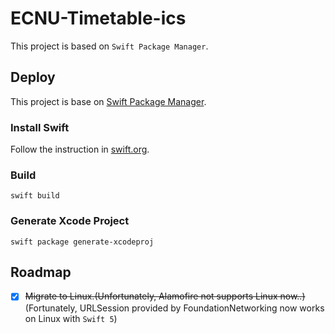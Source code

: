 # ECNU-Timetable-ics

This project is based on `Swift Package Manager`.

## Deploy

This project is base on [Swift Package Manager](https://swift.org/package-manager/).

### Install Swift

Follow the instruction in [swift.org](https://swift.org/getting-started/).

### Build

`swift build`

### Generate Xcode Project

`swift package generate-xcodeproj`

## Roadmap

- [x] ~~Migrate to Linux.(Unfortunately, Alamofire not supports Linux now..)~~ (Fortunately, URLSession provided by FoundationNetworking now works on Linux with `Swift 5`)